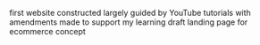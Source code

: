 first website constructed
largely guided by YouTube tutorials with amendments made to support my learning
draft landing page for ecommerce concept
